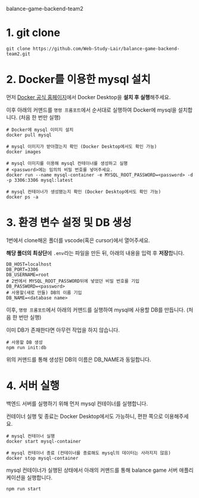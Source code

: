 balance-game-backend-team2

# 1. git clone

```
git clone https://github.com/Web-Study-Lair/balance-game-backend-team2.git
```


# 2. Docker를 이용한 mysql 설치

먼저 [Docker 공식 홈페이지](https://www.docker.com/products/docker-desktop/)에서 Docker Desktop을 **설치 후 실행**해주세요.

이후 아래의 커맨드를 `명령 프롬포트`에서 순서대로 실행하여 Docker에 mysql을 설치합니다. (처음 한 번만 실행) 

```
# Docker에 mysql 이미지 설치
docker pull mysql

# mysql 이미지가 받아졌는지 확인 (Docker Desktop에서도 확인 가능)
docker images

# mysql 이미지를 이용해 mysql 컨테이너를 생성하고 실행
# <password>에는 임의의 비밀 번호를 넣어주세요.
docker run --name mysql-container -e MYSQL_ROOT_PASSWORD=<password> -d -p 3306:3306 mysql:latest

# mysql 컨테이너가 생성됐는지 확인 (Docker Desktop에서도 확인 가능)
docker ps -a
```


# 3. 환경 변수 설정 및 DB 생성

1번에서 clone해온 폴더를 vscode(혹은 cursor)에서 열어주세요.

**해당 폴더의 최상단**에 `.env`라는 파일을 만든 뒤, 아래의 내용을 입력 후 **저장**합니다.

```
DB_HOST=localhost
DB_PORT=3306
DB_USERNAME=root
# 2번에서 MYSQL_ROOT_PASSWORD뒤에 넣었던 비밀 번호를 기입
DB_PASSWORD=<password>
# 사용할(새로 만들) DB의 이름 기입
DB_NAME=<database name>
```

이후, `명령 프롬포트`에서 아래의 커맨드를 실행하여 mysql에 사용할 DB를 만듭니다. (처음 한 번만 실행)

이미 DB가 존재한다면 아무런 작업을 하지 않습니다.

```
# 사용할 DB 생성
npm run init:db
```
위의 커맨드를 통해 생성된 DB의 이름은 DB_NAME과 동일합니다.


# 4. 서버 실행

백엔드 서버를 실행하기 위해 먼저 mysql 컨테이너를 실행합니다. 

컨테이너 실행 및 종료는 Docker Desktop에서도 가능하니, 편한 쪽으로 이용해주세요.

```
# mysql 컨테이너 실행
docker start mysql-container

# mysql 컨테이너 종료 (컨테이너를 종료해도 mysql의 데이터는 사라지지 않음)
docker stop mysql-container
```

mysql 컨테이너가 실행된 상태에서 아래의 커맨드를 통해 balance game 서버 애플리케이션을 실행합니다.

```
npm run start
```